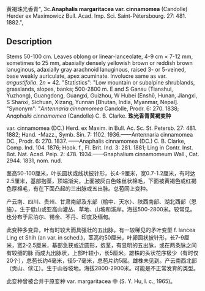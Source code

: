 黄褐珠光香青",
3c.**Anaphalis margaritacea var. cinnamomea** (Candolle) Herder ex Maximowicz Bull. Acad. Imp. Sci. Saint-Pétersbourg. 27: 481. 1882.",

## Description
Stems 50-100 cm. Leaves oblong or linear-lanceolate, 4-9 cm × 7-12 mm, sometimes to 25 mm, abaxially densely yellowish brown or reddish brown lanuginous, adaxially gray arachnoid lanuginous, raised 3- or 5-veined, base weakly auriculate, apex acuminate. Involucre same as var. *angustifolia*. 2*n* = 42.
  "Statistics": "Low mountain or subalpine shrublands, grasslands, slopes, banks; 500-2800 m. E and S Gansu (Tianshui, Yuzhong), Guangdong, Guangxi, Guizhou, W Hubei (Enshi), Hunan, Jiangxi, S Shanxi, Sichuan, Xizang, Yunnan [Bhutan, India, Myanmar, Nepal].
  "Synonym": "*Antennaria cinnamomea* Candolle, Prodr. 6: 270. 1838; *Anaphalis cinnamomea* (Candolle) C. B. Clarke.
**珠光香青黄褐变种**

var. cinnamomea (DC.) Herd. ex Maxim. in Bull. Ac. Sc. St. Petersb. 27: 481. 1882; Hand. -Mazz., Symb. Sin. 7: 1102. 1936.——Antennaria cinnamomea DC., Prodr. 6: 270. 1837. ——Anaphalis cinnamomea (DC.) C. B. Clarke, Comp. Ind. 104. 1876; Hook. f., Fl. Brit. Ind. 3: 281. 1881; Ling in Contr. Inst. Bot. Nat. Acad. Peip. 2: 478. 1934.——Gnaphalium cinnamomeum Wall., Cat. 2944. 1831, nom. nud.

茎高50-100厘米，叶长圆状或线状披针形，长4-9厘米，宽0.7-1.2厘米，有时达2.5厘米，基部抱茎，顶端渐尖，上面被灰白色蛛丝状棉毛，下面被黄褐色或红褐色厚棉毛，有在下面凸起的三出脉或五出脉。总苞同上变种。

产云南、四川、贵州、甘肃南部及东部（榆中、天水）、陕西南部、湖北西部（恩施）。生于低山或亚高山灌丛、草地、山坡和溪岸。海拔500-2800米。较常见。也分布于尼泊尔、锡金、不丹、印度及缅甸。

此变种多变异，叶有时较大而具强壮的五出脉。有一较稀见的矛叶变型 f. lancea Ling et Shih (an var. in sched.)，茎高约50厘米，叶卵圆状披针形，长7-9厘米，宽2-2.5厘米，基部急狭或近圆形，抱茎，有显明的五出脉，或在两条脉之间有较细的脉 而成九出脉状，上部叶较小，长5厘米。雄株的头状花序极少（有时仅20个），总苞长约4毫米，径5-7毫米，总苞片约5层。雌株未见到。产云南西北部（贡山、俅江）。生于山谷坡地。海拔2800-2900米。可能是不正常发育的类型。

此变种曾被合并于原变种 var. margaritacea 中 (S. Y. Hu, l. c., 1965)。
